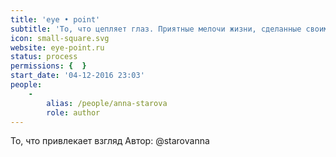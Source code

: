```yaml
---
title: 'eye • point'
subtitle: 'То, что цепляет глаз. Приятные мелочи жизни, сделанные своими руками.'
icon: small-square.svg
website: eye-point.ru
status: process
permissions: {  }
start_date: '04-12-2016 23:03'
people:
    -
        alias: /people/anna-starova
        role: author
---
```


То, что привлекает взгляд
Автор: @starovanna
